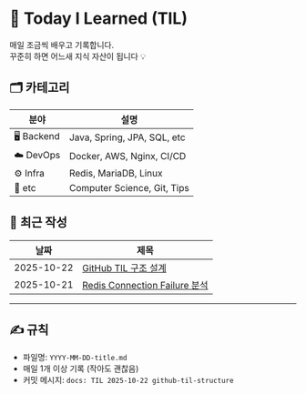 # 🧠 Today I Learned (TIL)

매일 조금씩 배우고 기록합니다.  
꾸준히 하면 어느새 지식 자산이 됩니다 💡

## 🗂 카테고리
| 분야 | 설명 |
|------|------|
| 🖥 Backend | Java, Spring, JPA, SQL, etc |
| ☁️ DevOps | Docker, AWS, Nginx, CI/CD |
| ⚙️ Infra | Redis, MariaDB, Linux |
| 🧩 etc | Computer Science, Git, Tips |

## 📅 최근 작성
| 날짜 | 제목 |
|------|------|
| 2025-10-22 | [GitHub TIL 구조 설계](2025/10_October/2025-10-22-github-til-structure.md) |
| 2025-10-21 | [Redis Connection Failure 분석](2025/10_October/2025-10-21-redis-connection-failure.md) |

---

## ✍️ 규칙
- 파일명: `YYYY-MM-DD-title.md`
- 매일 1개 이상 기록 (작아도 괜찮음)
- 커밋 메시지: `docs: TIL 2025-10-22 github-til-structure`
